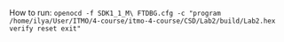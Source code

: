 How to run:
`openocd -f SDK1_1_M\ FTDBG.cfg -c "program /home/ilya/User/ITMO/4-course/itmo-4-course/CSD/Lab2/build/Lab2.hex verify reset exit"`